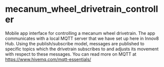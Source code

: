 # mecanum_wheel_drivetrain_controller

Mobile app interface for controlling a mecanum wheel drivetrain. The app
communicates with a local MQTT server that we have set up here in
Innov8 Hub. Using the publish/subscribe model, messages are published
to specific topics which the drivetrain subscribes to and adjusts its
movement with respect to these messages. You can read more on MQTT at
https://www.hivemq.com/mqtt-essentials/
